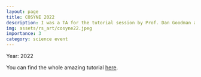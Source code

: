 ```yaml
---
layout: page
title: COSYNE 2022
description: I was a TA for the tutorial session by Prof. Dan Goodman at the Cosyne 2022 in Lisbon.
img: assets/rs_art/cosyne22.jpeg
importance: 3
category: science event
---
```


Year: 2022

You can find the whole amazing tutorial [here](https://neural-reckoning.github.io/cosyne-tutorial-2022/).